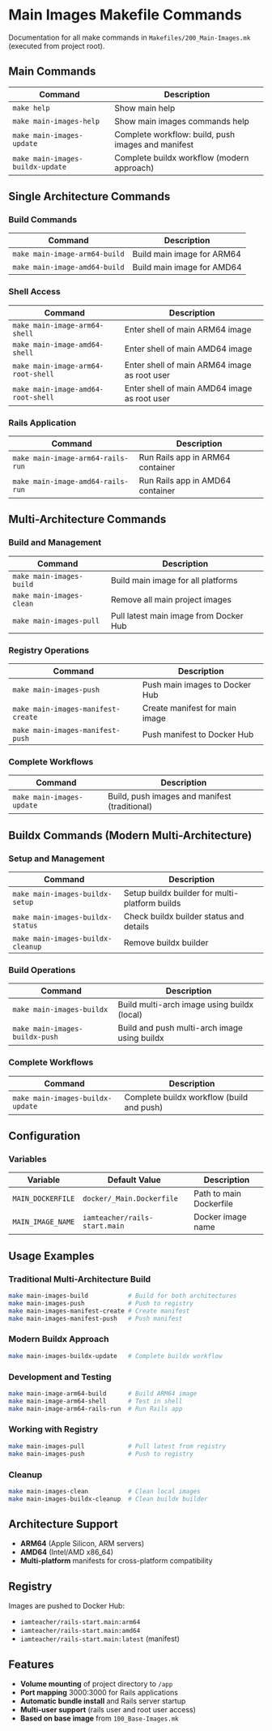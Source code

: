 # Main Images Makefile Commands

Documentation for all make commands in `Makefiles/200_Main-Images.mk` (executed from project root).

## Main Commands

| Command                          | Description                                        |
| -------------------------------- | -------------------------------------------------- |
| `make help`                      | Show main help                                     |
| `make main-images-help`          | Show main images commands help                     |
| `make main-images-update`        | Complete workflow: build, push images and manifest |
| `make main-images-buildx-update` | Complete buildx workflow (modern approach)         |

## Single Architecture Commands

### Build Commands

| Command                       | Description                |
| ----------------------------- | -------------------------- |
| `make main-image-arm64-build` | Build main image for ARM64 |
| `make main-image-amd64-build` | Build main image for AMD64 |

### Shell Access

| Command                            | Description                                  |
| ---------------------------------- | -------------------------------------------- |
| `make main-image-arm64-shell`      | Enter shell of main ARM64 image              |
| `make main-image-amd64-shell`      | Enter shell of main AMD64 image              |
| `make main-image-arm64-root-shell` | Enter shell of main ARM64 image as root user |
| `make main-image-amd64-root-shell` | Enter shell of main AMD64 image as root user |

### Rails Application

| Command                           | Description                      |
| --------------------------------- | -------------------------------- |
| `make main-image-arm64-rails-run` | Run Rails app in ARM64 container |
| `make main-image-amd64-rails-run` | Run Rails app in AMD64 container |

## Multi-Architecture Commands

### Build and Management

| Command                  | Description                            |
| ------------------------ | -------------------------------------- |
| `make main-images-build` | Build main image for all platforms     |
| `make main-images-clean` | Remove all main project images         |
| `make main-images-pull`  | Pull latest main image from Docker Hub |

### Registry Operations

| Command                            | Description                    |
| ---------------------------------- | ------------------------------ |
| `make main-images-push`            | Push main images to Docker Hub |
| `make main-images-manifest-create` | Create manifest for main image |
| `make main-images-manifest-push`   | Push manifest to Docker Hub    |

### Complete Workflows

| Command                   | Description                                   |
| ------------------------- | --------------------------------------------- |
| `make main-images-update` | Build, push images and manifest (traditional) |

## Buildx Commands (Modern Multi-Architecture)

### Setup and Management

| Command                           | Description                                    |
| --------------------------------- | ---------------------------------------------- |
| `make main-images-buildx-setup`   | Setup buildx builder for multi-platform builds |
| `make main-images-buildx-status`  | Check buildx builder status and details        |
| `make main-images-buildx-cleanup` | Remove buildx builder                          |

### Build Operations

| Command                        | Description                                  |
| ------------------------------ | -------------------------------------------- |
| `make main-images-buildx`      | Build multi-arch image using buildx (local)  |
| `make main-images-buildx-push` | Build and push multi-arch image using buildx |

### Complete Workflows

| Command                          | Description                               |
| -------------------------------- | ----------------------------------------- |
| `make main-images-buildx-update` | Complete buildx workflow (build and push) |

## Configuration

### Variables

| Variable          | Default Value                 | Description             |
| ----------------- | ----------------------------- | ----------------------- |
| `MAIN_DOCKERFILE` | `docker/_Main.Dockerfile`     | Path to main Dockerfile |
| `MAIN_IMAGE_NAME` | `iamteacher/rails-start.main` | Docker image name       |

## Usage Examples

### Traditional Multi-Architecture Build

```bash
make main-images-build           # Build for both architectures
make main-images-push            # Push to registry
make main-images-manifest-create # Create manifest
make main-images-manifest-push   # Push manifest
```

### Modern Buildx Approach

```bash
make main-images-buildx-update   # Complete buildx workflow
```

### Development and Testing

```bash
make main-image-arm64-build      # Build ARM64 image
make main-image-arm64-shell      # Test in shell
make main-image-arm64-rails-run  # Run Rails app
```

### Working with Registry

```bash
make main-images-pull            # Pull latest from registry
make main-images-push            # Push to registry
```

### Cleanup

```bash
make main-images-clean           # Clean local images
make main-images-buildx-cleanup  # Clean buildx builder
```

## Architecture Support

- **ARM64** (Apple Silicon, ARM servers)
- **AMD64** (Intel/AMD x86_64)
- **Multi-platform** manifests for cross-platform compatibility

## Registry

Images are pushed to Docker Hub:

- `iamteacher/rails-start.main:arm64`
- `iamteacher/rails-start.main:amd64`
- `iamteacher/rails-start.main:latest` (manifest)

## Features

- **Volume mounting** of project directory to `/app`
- **Port mapping** 3000:3000 for Rails applications
- **Automatic bundle install** and Rails server startup
- **Multi-user support** (rails user and root user access)
- **Based on base image** from `100_Base-Images.mk`
